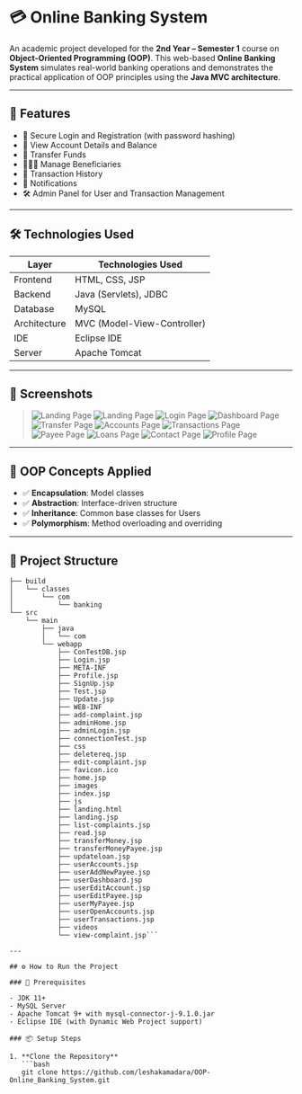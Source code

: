 # 💳 Online Banking System

An academic project developed for the **2nd Year – Semester 1** course on **Object-Oriented Programming (OOP)**. This web-based **Online Banking System** simulates real-world banking operations and demonstrates the practical application of OOP principles using the **Java MVC architecture**.

---

## 🚀 Features

- 🔐 Secure Login and Registration (with password hashing)
- 🧾 View Account Details and Balance
- 💸 Transfer Funds
- 🧑‍🤝‍🧑 Manage Beneficiaries
- 📜 Transaction History
- 🔔 Notifications
- 🛠 Admin Panel for User and Transaction Management

---

## 🛠 Technologies Used

| Layer      | Technologies Used                          |
|------------|--------------------------------------------|
| Frontend   | HTML, CSS, JSP                             |
| Backend    | Java (Servlets), JDBC                      |
| Database   | MySQL                                      |
| Architecture | MVC (Model-View-Controller)              |
| IDE        | Eclipse IDE                                |
| Server     | Apache Tomcat                              |

---

## 📸 Screenshots

> ![Landing Page](screenshots/landing.png)
> ![Landing Page](screenshots/landing2.png)
> ![Login Page](screenshots/login.png)
> ![Dashboard Page](screenshots/dashboard.png)
> ![Transfer Page](screenshots/transfer.png)
> ![Accounts Page](screenshots/accounts.png)
> ![Transactions Page](screenshots/transactions.png)
> ![Payee Page](screenshots/payee.png)
> ![Loans Page](screenshots/loans.png)
> ![Contact Page](screenshots/contact.png)
> ![Profile Page](screenshots/profile.png)

---

## 🧠 OOP Concepts Applied

- ✅ **Encapsulation**: Model classes
- ✅ **Abstraction**: Interface-driven structure
- ✅ **Inheritance**: Common base classes for Users
- ✅ **Polymorphism**: Method overloading and overriding

---

## 📁 Project Structure

```.
├── build
│   └── classes
│       └── com
│           └── banking
└── src
    └── main
        ├── java
        │   └── com
        └── webapp
            ├── ConTestDB.jsp
            ├── Login.jsp
            ├── META-INF
            ├── Profile.jsp
            ├── SignUp.jsp
            ├── Test.jsp
            ├── Update.jsp
            ├── WEB-INF
            ├── add-complaint.jsp
            ├── adminHome.jsp
            ├── adminLogin.jsp
            ├── connectionTest.jsp
            ├── css
            ├── deletereq.jsp
            ├── edit-complaint.jsp
            ├── favicon.ico
            ├── home.jsp
            ├── images
            ├── index.jsp
            ├── js
            ├── landing.html
            ├── landing.jsp
            ├── list-complaints.jsp
            ├── read.jsp
            ├── transferMoney.jsp
            ├── transferMoneyPayee.jsp
            ├── updateloan.jsp
            ├── userAccounts.jsp
            ├── userAddNewPayee.jsp
            ├── userDashboard.jsp
            ├── userEditAccount.jsp
            ├── userEditPayee.jsp
            ├── userMyPayee.jsp
            ├── userOpenAccounts.jsp
            ├── userTransactions.jsp
            ├── videos
            └── view-complaint.jsp```

---

## ⚙️ How to Run the Project

### 🔧 Prerequisites

- JDK 11+
- MySQL Server
- Apache Tomcat 9+ with mysql-connector-j-9.1.0.jar
- Eclipse IDE (with Dynamic Web Project support)

### 📦 Setup Steps

1. **Clone the Repository**
   ```bash
   git clone https://github.com/leshakamadara/OOP-Online_Banking_System.git
